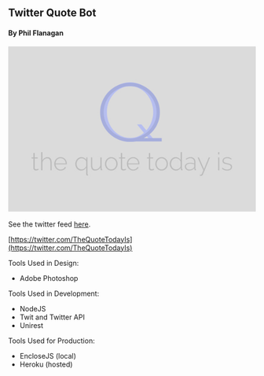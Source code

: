 ## Twitter Quote Bot
#### By Phil Flanagan

![TheQuoteTodayIs](./quote.jpg)

See the twitter feed [here](https://twitter.com/TheQuoteTodayIs).

[https://twitter.com/TheQuoteTodayIs](https://twitter.com/TheQuoteTodayIs)

Tools Used in Design:
 * Adobe Photoshop

Tools Used in Development:
 * NodeJS
 * Twit and Twitter API
 * Unirest

Tools Used for Production:
 * EncloseJS (local)
 * Heroku (hosted)
